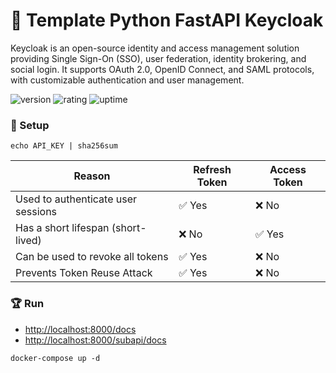 # 🎉 Template Python FastAPI Keycloak

Keycloak is an open-source identity and access management solution providing Single Sign-On (SSO), user federation, identity brokering, and social login. It supports OAuth 2.0, OpenID Connect, and SAML protocols, with customizable authentication and user management.

![version](https://img.shields.io/badge/version-1.0-blue)
![rating](https://img.shields.io/badge/rating-★★★★★-yellow)
![uptime](https://img.shields.io/badge/uptime-100%25-brightgreen)

### 🚀 Setup

```shell
echo API_KEY | sha256sum
```

| Reason                                 | Refresh Token | Access Token |
|----------------------------------------|--------------|--------------|
| Used to authenticate user sessions     | ✅ Yes       | ❌ No        |
| Has a short lifespan (short-lived)     | ❌ No        | ✅ Yes       |
| Can be used to revoke all tokens       | ✅ Yes       | ❌ No        |
| Prevents Token Reuse Attack            | ✅ Yes       | ❌ No        |

### 🏆 Run

- [http://localhost:8000/docs](http://localhost:8000/docs)
- [http://localhost:8000/subapi/docs](http://localhost:8000/subapi/docs)

```shell
docker-compose up -d
```
